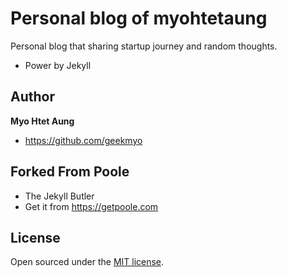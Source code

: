 # Personal blog of myohtetaung

Personal blog that sharing startup journey and random thoughts.

- Power by Jekyll

## Author

**Myo Htet Aung**
- <https://github.com/geekmyo>


## Forked From Poole

- The Jekyll Butler 
- Get it from <https://getpoole.com>

## License

Open sourced under the [MIT license](LICENSE.md).

